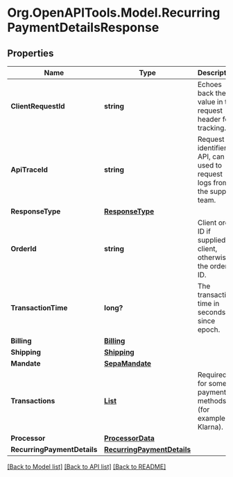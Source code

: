 # Org.OpenAPITools.Model.RecurringPaymentDetailsResponse
## Properties

Name | Type | Description | Notes
------------ | ------------- | ------------- | -------------
**ClientRequestId** | **string** | Echoes back the value in the request header for tracking. | [optional] 
**ApiTraceId** | **string** | Request identifier in API, can be used to request logs from the support team. | [optional] 
**ResponseType** | [**ResponseType**](ResponseType.md) |  | [optional] 
**OrderId** | **string** | Client order ID if supplied by client, otherwise the order ID. | [optional] 
**TransactionTime** | **long?** | The transaction time in seconds since epoch. | [optional] 
**Billing** | [**Billing**](Billing.md) |  | [optional] 
**Shipping** | [**Shipping**](Shipping.md) |  | [optional] 
**Mandate** | [**SepaMandate**](SepaMandate.md) |  | [optional] 
**Transactions** | [**List<Transaction>**](Transaction.md) | Required for some payment methods (for example, Klarna). | [optional] 
**Processor** | [**ProcessorData**](ProcessorData.md) |  | [optional] 
**RecurringPaymentDetails** | [**RecurringPaymentDetails**](RecurringPaymentDetails.md) |  | [optional] 

[[Back to Model list]](../README.md#documentation-for-models) [[Back to API list]](../README.md#documentation-for-api-endpoints) [[Back to README]](../README.md)

